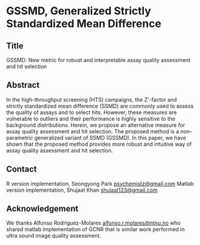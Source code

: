 # GSSMD, Generalized Strictly Standardized Mean Difference
## Title
GSSMD: New metric for robust and interpretable assay quality assessment and hit selection

## Abstract
In the high-throughput screening (HTS) campaigns, the Z'-factor and strictly standardized mean difference (SSMD) are commonly used to assess the quality of assays and to select hits. However, these measures are vulnerable to outliers and their performance is highly sensitive to the background distributions. Herein, we propose an alternative measure for assay quality assessment and hit selection. The proposed method is a non-parametric generalized variant of SSMD (GSSMD). In this paper, we have shown that the proposed method provides more robust and intuitive way of assay quality assessment and hit selection.

## Contact
R version implementation, Seongyong Park <psychemistz@gmail.com> 
Matlab version implementation, Shujaat Khan <shujaat123@gmail.com>

## Acknowledgement
We thanks Alfonso Rodriguez-Molares <alfonso.r.molares@ntnu.no> who shared matlab implementation of GCNR that is similar work performed in ultra sound image quality assessment. 
